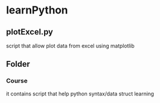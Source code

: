 # learnPython

## plotExcel.py
script that allow plot data from excel using matplotlib

## Folder
  ### Course
  it contains script that help python syntax/data struct learning

